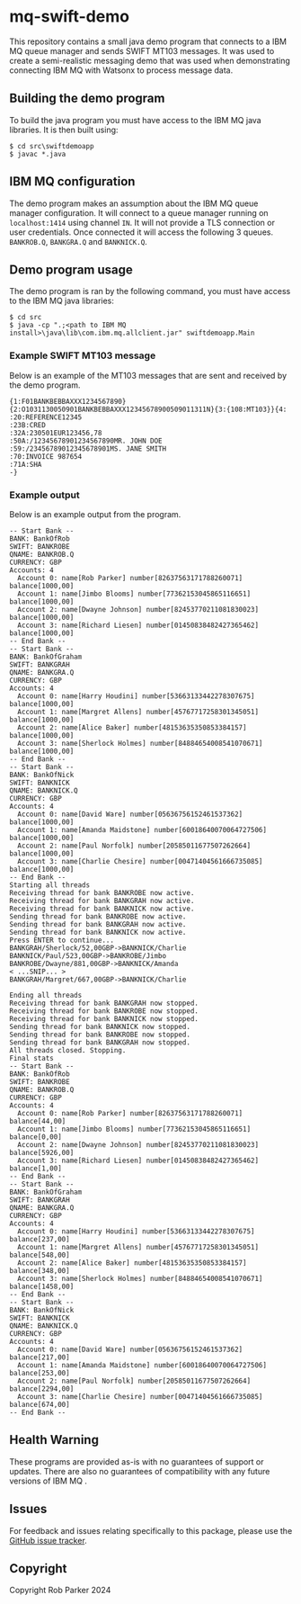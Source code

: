 # mq-swift-demo
This repository contains a small java demo program that connects to a IBM MQ queue manager and sends SWIFT MT103 messages. It was used to create a semi-realistic messaging demo that was used when demonstrating connecting IBM MQ with Watsonx to process message data.

## Building the demo program
To build the java program you must have access to the IBM MQ java libraries. It is then built using:
```
$ cd src\swiftdemoapp
$ javac *.java
```

## IBM MQ configuration
The demo program makes an assumption about the IBM MQ queue manager configuration. It will connect to a queue manager running on `localhost:1414` using channel `IN`. It will not provide a TLS connection or user credentials. Once connected it will access the following 3 queues. `BANKROB.Q`, `BANKGRA.Q` and `BANKNICK.Q`.

## Demo program usage
The demo program is ran by the following command, you must have access to the IBM MQ java libraries:
```
$ cd src 
$ java -cp ".;<path to IBM MQ install>\java\lib\com.ibm.mq.allclient.jar" swiftdemoapp.Main
```

### Example SWIFT MT103 message
Below is an example of the MT103 messages that are sent and received by the demo program.
```
{1:F01BANKBEBBAXXX1234567890}{2:O1031130050901BANKBEBBAXXX12345678900509011311N}{3:{108:MT103}}{4:
:20:REFERENCE12345
:23B:CRED
:32A:230501EUR123456,78
:50A:/12345678901234567890MR. JOHN DOE
:59:/23456789012345678901MS. JANE SMITH
:70:INVOICE 987654
:71A:SHA
-}
```

### Example output
Below is an example output from the program. 

```
-- Start Bank --
BANK: BankOfRob
SWIFT: BANKROBE
QNAME: BANKROB.Q
CURRENCY: GBP
Accounts: 4
  Account 0: name[Rob Parker] number[82637563171788260071] balance[1000,00]
  Account 1: name[Jimbo Blooms] number[77362153045865116651] balance[1000,00]
  Account 2: name[Dwayne Johnson] number[82453770211081830023] balance[1000,00]
  Account 3: name[Richard Liesen] number[01450838482427365462] balance[1000,00]
-- End Bank --
-- Start Bank --
BANK: BankOfGraham
SWIFT: BANKGRAH
QNAME: BANKGRA.Q
CURRENCY: GBP
Accounts: 4
  Account 0: name[Harry Houdini] number[53663133442278307675] balance[1000,00]
  Account 1: name[Margret Allens] number[45767717258301345051] balance[1000,00]
  Account 2: name[Alice Baker] number[48153635350853384157] balance[1000,00]
  Account 3: name[Sherlock Holmes] number[84884654008541070671] balance[1000,00]
-- End Bank --
-- Start Bank --
BANK: BankOfNick
SWIFT: BANKNICK
QNAME: BANKNICK.Q
CURRENCY: GBP
Accounts: 4
  Account 0: name[David Ware] number[05636756152461537362] balance[1000,00]
  Account 1: name[Amanda Maidstone] number[60018640070064727506] balance[1000,00]
  Account 2: name[Paul Norfolk] number[20585011677507262664] balance[1000,00]
  Account 3: name[Charlie Chesire] number[00471404561666735085] balance[1000,00]
-- End Bank --
Starting all threads
Receiving thread for bank BANKROBE now active.
Receiving thread for bank BANKGRAH now active.
Receiving thread for bank BANKNICK now active.
Sending thread for bank BANKROBE now active.
Sending thread for bank BANKGRAH now active.
Sending thread for bank BANKNICK now active.
Press ENTER to continue...
BANKGRAH/Sherlock/52,00GBP->BANKNICK/Charlie
BANKNICK/Paul/523,00GBP->BANKROBE/Jimbo
BANKROBE/Dwayne/881,00GBP->BANKNICK/Amanda
< ...SNIP... >
BANKGRAH/Margret/667,00GBP->BANKNICK/Charlie

Ending all threads
Receiving thread for bank BANKGRAH now stopped.
Receiving thread for bank BANKROBE now stopped.
Receiving thread for bank BANKNICK now stopped.
Sending thread for bank BANKNICK now stopped.
Sending thread for bank BANKROBE now stopped.
Sending thread for bank BANKGRAH now stopped.
All threads closed. Stopping.
Final stats
-- Start Bank --
BANK: BankOfRob
SWIFT: BANKROBE
QNAME: BANKROB.Q
CURRENCY: GBP
Accounts: 4
  Account 0: name[Rob Parker] number[82637563171788260071] balance[44,00]
  Account 1: name[Jimbo Blooms] number[77362153045865116651] balance[0,00]
  Account 2: name[Dwayne Johnson] number[82453770211081830023] balance[5926,00]
  Account 3: name[Richard Liesen] number[01450838482427365462] balance[1,00]
-- End Bank --
-- Start Bank --
BANK: BankOfGraham
SWIFT: BANKGRAH
QNAME: BANKGRA.Q
CURRENCY: GBP
Accounts: 4
  Account 0: name[Harry Houdini] number[53663133442278307675] balance[237,00]
  Account 1: name[Margret Allens] number[45767717258301345051] balance[548,00]
  Account 2: name[Alice Baker] number[48153635350853384157] balance[348,00]
  Account 3: name[Sherlock Holmes] number[84884654008541070671] balance[1458,00]
-- End Bank --
-- Start Bank --
BANK: BankOfNick
SWIFT: BANKNICK
QNAME: BANKNICK.Q
CURRENCY: GBP
Accounts: 4
  Account 0: name[David Ware] number[05636756152461537362] balance[217,00]
  Account 1: name[Amanda Maidstone] number[60018640070064727506] balance[253,00]
  Account 2: name[Paul Norfolk] number[20585011677507262664] balance[2294,00]
  Account 3: name[Charlie Chesire] number[00471404561666735085] balance[674,00]
-- End Bank --
```

## Health Warning
These programs are provided as-is with no guarantees of support or updates. There are
also no guarantees of compatibility with any future versions of IBM MQ .

## Issues
For feedback and issues relating specifically to this package, please use the [GitHub issue tracker](https://github.com/parrobe/mq-swift-demo/issues).

## Copyright

Copyright Rob Parker 2024

